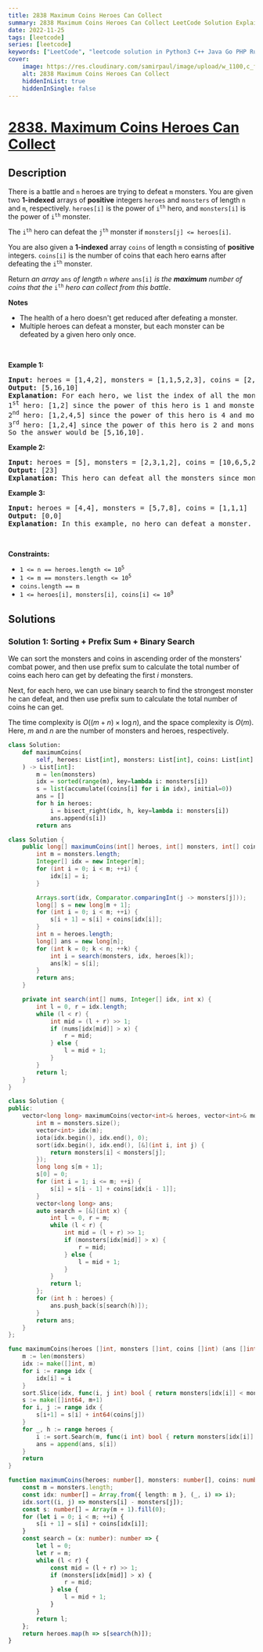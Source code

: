 ```yaml
---
title: 2838 Maximum Coins Heroes Can Collect
summary: 2838 Maximum Coins Heroes Can Collect LeetCode Solution Explained
date: 2022-11-25
tags: [leetcode]
series: [leetcode]
keywords: ["LeetCode", "leetcode solution in Python3 C++ Java Go PHP Ruby Swift TypeScript Rust C# JavaScript C", "2838 Maximum Coins Heroes Can Collect LeetCode Solution Explained in all languages"]
cover:
    image: https://res.cloudinary.com/samirpaul/image/upload/w_1100,c_fit,co_rgb:FFFFFF,l_text:Arial_75_bold:2838 Maximum Coins Heroes Can Collect - Solution Explained/problem-solving.webp
    alt: 2838 Maximum Coins Heroes Can Collect
    hiddenInList: true
    hiddenInSingle: false
---
```



# [2838. Maximum Coins Heroes Can Collect](https://leetcode.com/problems/maximum-coins-heroes-can-collect)


## Description

<p>There is a battle and <code>n</code> heroes are trying to defeat <code>m</code> monsters. You are given two <strong>1-indexed</strong> arrays of <strong>positive</strong> integers <code><font face="monospace">heroes</font></code> and <code><font face="monospace">monsters</font></code> of length <code>n</code> and <code>m</code>, respectively. <code><font face="monospace">heroes</font>[i]</code> is the power of <code>i<sup>th</sup></code> hero, and <code><font face="monospace">monsters</font>[i]</code> is the power of <code>i<sup>th</sup></code> monster.</p>

<p>The <code>i<sup>th</sup></code> hero can defeat the <code>j<sup>th</sup></code> monster if <code>monsters[j] &lt;= heroes[i]</code>.</p>

<p>You are also given a <strong>1-indexed</strong> array <code>coins</code> of length <code>m</code> consisting of <strong>positive</strong> integers. <code>coins[i]</code> is the number of coins that each hero earns after defeating the <code>i<sup>th</sup></code> monster.</p>

<p>Return<em> an array </em><code>ans</code><em> of length </em><code>n</code><em> where </em><code>ans[i]</code><em> is the <strong>maximum</strong> number of coins that the </em><code>i<sup>th</sup></code><em> hero can collect from this battle</em>.</p>

<p><strong>Notes</strong></p>

<ul>
	<li>The health of a hero doesn&#39;t get reduced after defeating a monster.</li>
	<li>Multiple heroes can defeat a monster, but each monster can be defeated by a given hero only once.</li>
</ul>

<p>&nbsp;</p>
<p><strong class="example">Example 1:</strong></p>

<pre>
<strong>Input:</strong> heroes = [1,4,2], monsters = [1,1,5,2,3], coins = [2,3,4,5,6]
<strong>Output:</strong> [5,16,10]
<strong>Explanation: </strong>For each hero, we list the index of all the monsters he can defeat:
1<sup>st</sup> hero: [1,2] since the power of this hero is 1 and monsters[1], monsters[2] &lt;= 1. So this hero collects coins[1] + coins[2] = 5 coins.
2<sup>nd</sup> hero: [1,2,4,5] since the power of this hero is 4 and monsters[1], monsters[2], monsters[4], monsters[5] &lt;= 4. So this hero collects coins[1] + coins[2] + coins[4] + coins[5] = 16 coins.
3<sup>rd</sup> hero: [1,2,4] since the power of this hero is 2 and monsters[1], monsters[2], monsters[4] &lt;= 2. So this hero collects coins[1] + coins[2] + coins[4] = 10 coins.
So the answer would be [5,16,10].</pre>

<p><strong class="example">Example 2:</strong></p>

<pre>
<strong>Input:</strong> heroes = [5], monsters = [2,3,1,2], coins = [10,6,5,2]
<strong>Output:</strong> [23]
<strong>Explanation:</strong> This hero can defeat all the monsters since monsters[i] &lt;= 5. So he collects all of the coins: coins[1] + coins[2] + coins[3] + coins[4] = 23, and the answer would be [23].
</pre>

<p><strong class="example">Example 3:</strong></p>

<pre>
<strong>Input:</strong> heroes = [4,4], monsters = [5,7,8], coins = [1,1,1]
<strong>Output:</strong> [0,0]
<strong>Explanation:</strong> In this example, no hero can defeat a monster. So the answer would be [0,0],
</pre>

<p>&nbsp;</p>
<p><strong>Constraints:</strong></p>

<ul>
	<li><code>1 &lt;= n == heroes.length &lt;= 10<sup>5</sup></code></li>
	<li><code>1 &lt;= m == monsters.length &lt;= 10<sup>5</sup></code></li>
	<li><code>coins.length == m</code></li>
	<li><code>1 &lt;= heroes[i], monsters[i], coins[i] &lt;= 10<sup>9</sup></code></li>
</ul>

## Solutions

### Solution 1: Sorting + Prefix Sum + Binary Search

We can sort the monsters and coins in ascending order of the monsters' combat power, and then use prefix sum to calculate the total number of coins each hero can get by defeating the first $i$ monsters.

Next, for each hero, we can use binary search to find the strongest monster he can defeat, and then use prefix sum to calculate the total number of coins he can get.

The time complexity is $O((m + n) \times \log n)$, and the space complexity is $O(m)$. Here, $m$ and $n$ are the number of monsters and heroes, respectively.

<!-- tabs:start -->

```python
class Solution:
    def maximumCoins(
        self, heroes: List[int], monsters: List[int], coins: List[int]
    ) -> List[int]:
        m = len(monsters)
        idx = sorted(range(m), key=lambda i: monsters[i])
        s = list(accumulate((coins[i] for i in idx), initial=0))
        ans = []
        for h in heroes:
            i = bisect_right(idx, h, key=lambda i: monsters[i])
            ans.append(s[i])
        return ans
```

```java
class Solution {
    public long[] maximumCoins(int[] heroes, int[] monsters, int[] coins) {
        int m = monsters.length;
        Integer[] idx = new Integer[m];
        for (int i = 0; i < m; ++i) {
            idx[i] = i;
        }

        Arrays.sort(idx, Comparator.comparingInt(j -> monsters[j]));
        long[] s = new long[m + 1];
        for (int i = 0; i < m; ++i) {
            s[i + 1] = s[i] + coins[idx[i]];
        }
        int n = heroes.length;
        long[] ans = new long[n];
        for (int k = 0; k < n; ++k) {
            int i = search(monsters, idx, heroes[k]);
            ans[k] = s[i];
        }
        return ans;
    }

    private int search(int[] nums, Integer[] idx, int x) {
        int l = 0, r = idx.length;
        while (l < r) {
            int mid = (l + r) >> 1;
            if (nums[idx[mid]] > x) {
                r = mid;
            } else {
                l = mid + 1;
            }
        }
        return l;
    }
}
```

```cpp
class Solution {
public:
    vector<long long> maximumCoins(vector<int>& heroes, vector<int>& monsters, vector<int>& coins) {
        int m = monsters.size();
        vector<int> idx(m);
        iota(idx.begin(), idx.end(), 0);
        sort(idx.begin(), idx.end(), [&](int i, int j) {
            return monsters[i] < monsters[j];
        });
        long long s[m + 1];
        s[0] = 0;
        for (int i = 1; i <= m; ++i) {
            s[i] = s[i - 1] + coins[idx[i - 1]];
        }
        vector<long long> ans;
        auto search = [&](int x) {
            int l = 0, r = m;
            while (l < r) {
                int mid = (l + r) >> 1;
                if (monsters[idx[mid]] > x) {
                    r = mid;
                } else {
                    l = mid + 1;
                }
            }
            return l;
        };
        for (int h : heroes) {
            ans.push_back(s[search(h)]);
        }
        return ans;
    }
};
```

```go
func maximumCoins(heroes []int, monsters []int, coins []int) (ans []int64) {
	m := len(monsters)
	idx := make([]int, m)
	for i := range idx {
		idx[i] = i
	}
	sort.Slice(idx, func(i, j int) bool { return monsters[idx[i]] < monsters[idx[j]] })
	s := make([]int64, m+1)
	for i, j := range idx {
		s[i+1] = s[i] + int64(coins[j])
	}
	for _, h := range heroes {
		i := sort.Search(m, func(i int) bool { return monsters[idx[i]] > h })
		ans = append(ans, s[i])
	}
	return
}
```

```ts
function maximumCoins(heroes: number[], monsters: number[], coins: number[]): number[] {
    const m = monsters.length;
    const idx: number[] = Array.from({ length: m }, (_, i) => i);
    idx.sort((i, j) => monsters[i] - monsters[j]);
    const s: number[] = Array(m + 1).fill(0);
    for (let i = 0; i < m; ++i) {
        s[i + 1] = s[i] + coins[idx[i]];
    }
    const search = (x: number): number => {
        let l = 0;
        let r = m;
        while (l < r) {
            const mid = (l + r) >> 1;
            if (monsters[idx[mid]] > x) {
                r = mid;
            } else {
                l = mid + 1;
            }
        }
        return l;
    };
    return heroes.map(h => s[search(h)]);
}
```

<!-- tabs:end -->

<!-- end -->
